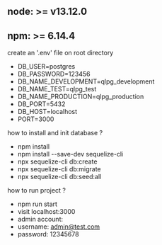 ## node: >= v13.12.0
## npm: >= 6.14.4

create an '.env' file on root directory
- DB_USER=postgres
- DB_PASSWORD=123456
- DB_NAME_DEVELOPMENT=qlpg_development
- DB_NAME_TEST=qlpg_test
- DB_NAME_PRODUCTION=qlpg_production
- DB_PORT=5432
- DB_HOST=localhost
- PORT=3000

how to install and init database ?
- npm install
- npm install --save-dev sequelize-cli
- npx sequelize-cli db:create
- npx sequelize-cli db:migrate
- npx sequelize-cli db:seed:all

how to run project ?
- npm run start
- visit localhost:3000
- admin account:
- username: admin@test.com
- password: 12345678
